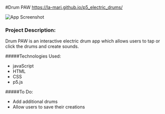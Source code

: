 #Drum PAW
<https://la-mari.github.io/p5_electric_drums/>

![App Screenshot](http://i.imgur.com/gTlkW2c.png "Drum PAW Screenshot")

### Project Description:
Drum PAW is an interactive electric drum app which allows users to tap or click the drums and create sounds.

#####Technologies Used:
* javaScript
* HTML
* CSS
* p5.js

#####To Do:
* Add additional drums
* Allow users to save their creations
